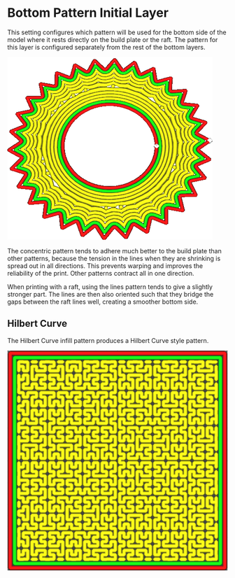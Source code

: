 Bottom Pattern Initial Layer
====
This setting configures which pattern will be used for the bottom side of the model where it rests directly on the build plate or the raft. The pattern for this layer is configured separately from the rest of the bottom layers.

<!--screenshot {
"image_path": "top_bottom_pattern_0.gif",
"models": [
    {
        "script": "gear_hollow.scad",
        "transformation": ["scale(0.5)"]
    }
],
"camera_position": [40, -40, 110],
"settings": {"top_bottom_pattern_0": "concentric"},
"layer": [1, 2, 3],
"colours": 64
}-->
![The initial layer is printed with a concentric pattern, but the rest is the lines pattern](../images/top_bottom_pattern_0.gif)

The concentric pattern tends to adhere much better to the build plate than other patterns, because the tension in the lines when they are shrinking is spread out in all directions. This prevents warping and improves the reliability of the print. Other patterns contract all in one direction.

When printing with a raft, using the lines pattern tends to give a slightly stronger part. The lines are then also oriented such that they bridge the gaps between the raft lines well, creating a smoother bottom side.

<!--if cura_version>=4.14-->

Hilbert Curve
----

The Hilbert Curve infill pattern produces a Hilbert Curve style pattern.

![Hilbert Curve](../images-mb/Hilbert_Curve.png)

<!--endif-->